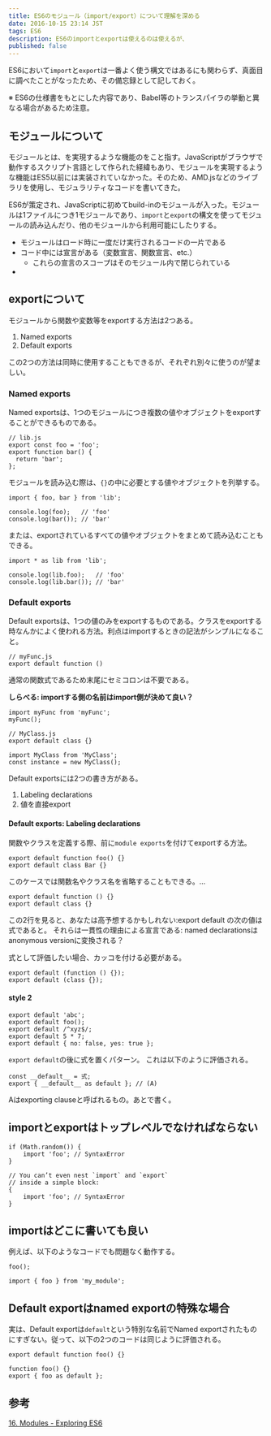 ```yaml
---
title: ES6のモジュール（import/export）について理解を深める
date: 2016-10-15 23:14 JST
tags: ES6
description: ES6のimportとexportは使えるのは使えるが、
published: false
---
```


ES6において`import`と`export`は一番よく使う構文ではあるにも関わらず、真面目に調べたことがなったため、その備忘録として記しておく。

※ ES6の仕様書をもとにした内容であり、Babel等のトランスパイラの挙動と異なる場合があるため注意。

## モジュールについて

モジュールとは、を実現するような機能のをこと指す。JavaScriptがブラウザで動作するスクリプト言語として作られた経緯もあり、モジュールを実現するような機能はES5以前には実装されていなかった。そのため、AMD.jsなどのライブラリを使用し、モジュラリティなコードを書いてきた。

ES6が策定され、JavaScriptに初めてbuild-inのモジュールが入った。モジュールは1ファイルにつき1モジュールであり、`import`と`export`の構文を使ってモジュールの読み込んだり、他のモジュールから利用可能にしたりする。

- モジュールはロード時に一度だけ実行されるコードの一片である
- コード中には宣言がある（変数宣言、関数宣言、etc.）
    - これらの宣言のスコープはそのモジュール内で閉じられている
- 


## exportについて


モジュールから関数や変数等をexportする方法は2つある。

1. Named exports
2. Default exports

この2つの方法は同時に使用することもできるが、それぞれ別々に使うのが望ましい。

### Named exports

Named exportsは、1つのモジュールにつき複数の値やオブジェクトをexportすることができるものである。

<pre class="language-javascript"><code>// lib.js
export const foo = 'foo';
export function bar() {
  return 'bar';
};
</code></pre>

モジュールを読み込む際は、`{}`の中に必要とする値やオブジェクトを列挙する。

<pre class="language-javascript"><code>import { foo, bar } from 'lib';

console.log(foo);   // 'foo'
console.log(bar()); // 'bar'
</code></pre>

または、exportされているすべての値やオブジェクトをまとめて読み込むこともできる。

<pre class="language-javascript"><code>import * as lib from 'lib';

console.log(lib.foo);   // 'foo'
console.log(lib.bar()); // 'bar'
</code></pre>

### Default exports

Default exportsは、1つの値のみをexportするものである。クラスをexportする時なんかによく使われる方法。利点はimportするときの記法がシンプルになること。

<pre class="language-javascript"><code>// myFunc.js
export default function ()
</code></pre>

通常の関数式であるため末尾にセミコロンは不要である。

**しらべる: importする側の名前はimport側が決めて良い？**

<pre class="language-javascript"><code>import myFunc from 'myFunc';
myFunc();
</code></pre>

<pre class="language-javascript"><code>// MyClass.js
export default class {}
</code></pre>

<pre class="language-javascript"><code>import MyClass from 'MyClass';
const instance = new MyClass();
</code></pre>


Default exportsには2つの書き方がある。

1. Labeling declarations
2. 値を直接export

#### Default exports: Labeling declarations

関数やクラスを定義する際、前に`module exports`を付けてexportする方法。

<pre class="language-javascript"><code>export default function foo() {}
export default class Bar {}
</code></pre>

このケースでは関数名やクラス名を省略することもできる。...

<pre class="language-javascript"><code>export default function () {}
export default class {}
</code></pre>

この2行を見ると、あなたは高予想するかもしれない:export default の次の値は式であると。
それらは一貫性の理由による宣言である: 
named declarationsはanonymous versionに変換される？

式として評価したい場合、カッコを付ける必要がある。

<pre class="language-javascript"><code>export default (function () {});
export default (class {});
</code></pre>

#### style 2

<pre class="language-javascript"><code>export default 'abc';
export default foo();
export default /^xyz$/;
export default 5 * 7;
export default { no: false, yes: true };
</code></pre>

`export default`の後に式を置くパターン。
これは以下のように評価される。

<pre class="language-javascript"><code>const __default__ = 式;
export { __default__ as default }; // (A)
</code></pre>

Aはexporting clauseと呼ばれるもの。あとで書く。

## importとexportはトップレベルでなければならない

<pre class="language-javascript"><code>if (Math.random()) {
    import 'foo'; // SyntaxError
}

// You can’t even nest `import` and `export`
// inside a simple block:
{
    import 'foo'; // SyntaxError
}</code></pre>
## importはどこに書いても良い

例えば、以下のようなコードでも問題なく動作する。

<pre class="language-javascript"><code>foo();

import { foo } from 'my_module';
</code></pre>

## Default exportはnamed exportの特殊な場合

実は、Default exportは`default`という特別な名前でNamed exportされたものにすぎない。従って、以下の2つのコードは同じように評価される。

<pre class="language-javascript"><code>export default function foo() {}
</code></pre>

<pre class="language-javascript"><code>function foo() {}
export { foo as default };
</code></pre>

## 参考
[16. Modules - Exploring ES6](http://exploringjs.com/es6/)
